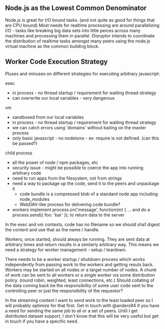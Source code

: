 Node.js as the Lowest Common Denominator
----------------------------------------
Node.js is great for I/O bound tasks. (and not quite as good for things that are CPU bound)
Most needs for realtime processing are around parallelizing I/O - tasks like breaking big 
data sets into little peices across many machines and processing them in parallel. Disruptor
intends to coordinate the distribution of realtime tasks amongst many peers using the 
node.js virtual machine as the common building block.

Worker Code Execution Strategy
------------------------------
Pluses and minuses on different strategies for executing arbitrary javascript:

exec
  * in process - no thread startup / requirement for waiting thread strategy
  * can overwrite our local variables - very dangerous

vm
  * sandboxed from our local variables
  * in process - no thread startup / requirement for waiting thread strategy
  * we can catch errors using 'domains' without bailing on the master process
  * only basic javascript - no nodeisms - ex: require is not defined. (can this be passed?)

child process
  * all the power of node / npm packages, etc
  * security issue - might be possible to coerce the app into running arbitrary code
  * need to run apps from the filesystem, not from strings
  * need a way to package up the code, send it to the peers and unpackage it
    * code bundle is a compressed blob of a standard node app including node_modules
    * WebDAV-like process for delivering code bundle?
  * workers implement process.on('message', function(m) { ... and do a 
    process.send({ foo: 'bar' }); to return data to the server

In the exec and vm contexts, code has no filename so we should sha1 digest the content 
and use that as the name / handle.

Workers, once started, should always be running. They are sent data at arbitrary times 
and return results in a similarly arbitrary way. This means we need a strategy for 
worker management - setup / teardown.

There needs to be a worker startup / shutdown process which works independently from 
passing work to the workers and getting resuts back. Workers may be started on all nodes 
or a target number of nodes. A chunk of work can be sent to all workers or a single worker
via some distribution policy. (round robin, weighted, least connections, etc.) Should 
collating of the data coming back be the responsibility of some user code sent to the
controlling peer or just the responsibility of the requestor?

In the streaming context I want to send work to the least loaded peer so I will probably
optimize for that first. Get in touch with @anders94 if you have a need for sending the
same job to all or a set of peers. Until I get distributed dataset support, I don't know 
that this will be very useful but get in touch if you have a specific need.

